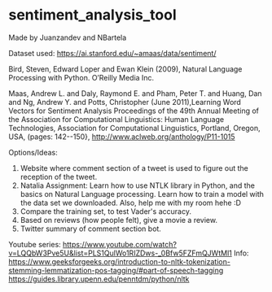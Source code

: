 # sentiment_analysis_tool

Made by Juanzandev and NBartela

Dataset used: https://ai.stanford.edu/~amaas/data/sentiment/

Bird, Steven, Edward Loper and Ewan Klein (2009), Natural Language Processing with Python. O’Reilly
Media Inc.

Maas, Andrew L. and Daly, Raymond E. and Pham, Peter T. and Huang, Dan and Ng, Andrew Y. and Potts, Christopher (June 2011),Learning Word Vectors for Sentiment Analysis Proceedings of the 49th Annual Meeting of the Association for Computational Linguistics: Human Language Technologies, Association for Computational Linguistics, Portland, Oregon, USA, (pages: 142--150}, http://www.aclweb.org/anthology/P11-1015

Options/Ideas:

1. Website where comment section of a tweet is used to figure out the reception of the tweet.
2. Natalia Assignment: Learn how to use NTLK library in Python, and the basics on Natural Language processing. Learn how to train a model with the data set we downloaded. Also, help me with my room hehe :D
3. Compare the training set, to test Vader's accuracy.
4. Based on reviews (how people felt), give a movie a review.
5. Twitter summary of comment section bot.

Youtube series: https://www.youtube.com/watch?v=LQQbW3Pve5U&list=PLS1QulWo1RIZDws-_0Bfw5FZFmQJWtMl1
Info: https://www.geeksforgeeks.org/introduction-to-nltk-tokenization-stemming-lemmatization-pos-tagging/#part-of-speech-tagging 
https://guides.library.upenn.edu/penntdm/python/nltk
